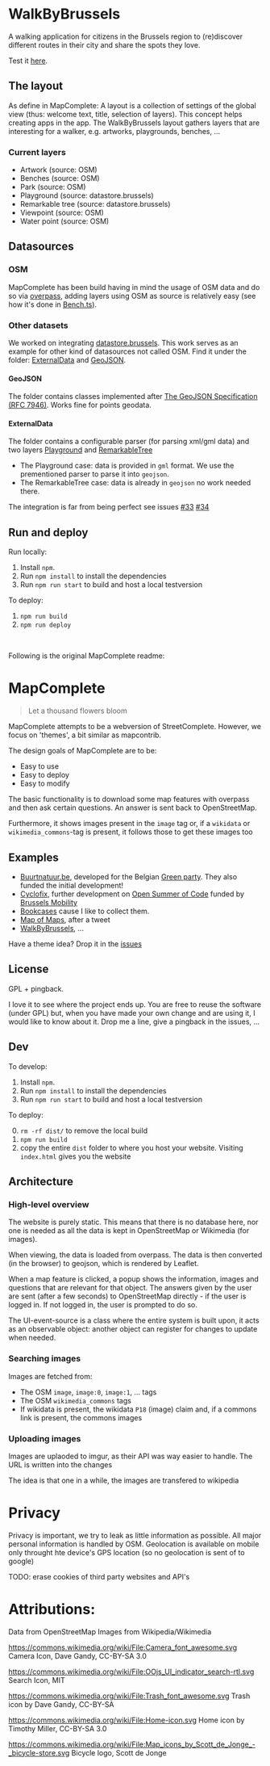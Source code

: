 # WalkByBrussels
A walking application for citizens in the Brussels region to (re)discover different routes in their city and share the spots they love.

Test it [here](https://osoc20.github.io/WalkByBrussels/index.html?layout=walkbybrussels).

## The layout
As define in MapComplete: A layout is a collection of settings of the global view (thus: welcome text, title, selection of layers). This concept helps creating apps in the app.
The WalkByBrussels layout gathers layers that are interesting for a walker, e.g. artworks, playgrounds, benches, ...

### Current layers
- Artwork (source: OSM)
- Benches (source: OSM)
- Park (source: OSM)
- Playground (source: datastore.brussels)
- Remarkable tree (source: datastore.brussels)
- Viewpoint (source: OSM)
- Water point (source: OSM)

## Datasources
### OSM
MapComplete has been build having in mind the usage of OSM data and do so via [overpass](https://overpass-turbo.eu/), adding layers using OSM as source is relatively easy (see how it's done in [Bench.ts](https://github.com/oSoc20/MapComplete/blob/master/Customizations/Layers/Bench.ts)).

### Other datasets
We worked on integrating [datastore.brussels](https://datastore.brussels/web/). This work serves as an example for other kind of datasources not called OSM. Find it under the folder: [ExternalData](https://github.com/oSoc20/MapComplete/tree/master/ExternalData) and [GeoJSON](https://github.com/oSoc20/MapComplete/tree/master/GeoJSON).

#### GeoJSON
The folder contains classes implemented after [The GeoJSON Specification (RFC 7946)](https://tools.ietf.org/html/rfc7946). Works fine for points geodata.

#### ExternalData
The folder contains a configurable parser (for parsing xml/gml data) and two layers [Playground](https://github.com/oSoc20/MapComplete/blob/master/ExternalData/Playground.ts) and [RemarkableTree](https://github.com/oSoc20/MapComplete/blob/master/ExternalData/RemarkableTree.ts)

- The Playground case: data is provided in ```gml``` format. We use the prementioned parser to parse it into ```geojson```.
- The RemarkableTree case: data is already in ```geojson``` no work needed there.

The integration is far from being perfect see issues [#33](https://github.com/oSoc20/WalkByBrussels/issues/33) [#34](https://github.com/oSoc20/WalkByBrussels/issues/34)

## Run and deploy

Run locally:

1. Install `npm`.
2. Run `npm install` to install the dependencies
3. Run `npm run start` to build and host a local testversion

To deploy:

1. `npm run build`
2. `npm run deploy`

<br />

Following is the original MapComplete readme:

# MapComplete

> Let a thousand flowers bloom


MapComplete attempts to be a webversion of StreetComplete. However, we focus on 'themes', a bit similar as mapcontrib.

The design goals of MapComplete are to be:

- Easy to use
- Easy to deploy
- Easy to modify

The basic functionality is to download some map features with overpass and then ask certain questions. An answer is sent back to OpenStreetMap.

Furthermore, it shows images present in the `image` tag or, if a `wikidata` or `wikimedia_commons`-tag is present, it follows those to get these images too

## Examples

- [Buurtnatuur.be](http://buurntatuur.be), developed for the Belgian [Green party](https://www.groen.be/). They also funded the initial development!
- [Cyclofix](https://pietervdvn.github.io/MapComplete/index.html?quests=pomp), further development on [Open Summer of Code](https://summerofcode.be/) funded by [Brussels Mobility](https://mobilite-mobiliteit.brussels/en)
- [Bookcases](https://pietervdvn.github.io/MapComplete/index.html?quests=bookcases#element) cause I like to collect them.
- [Map of Maps](https://pietervdvn.github.io/MapComplete/index.html?layout=metamap#element), after a tweet
- [WalkByBrussels](https://osoc20.github.io/WalkByBrussels/index.html?layout=walkbybrussels), ...

Have a theme idea? Drop it in the [issues](https://github.com/pietervdvn/MapComplete/issues)

## License

GPL + pingback.

I love it to see where the project ends up. You are free to reuse the software (under GPL) but, when you have made your own change and are using it, I would like to know about it. Drop me a line, give a pingback in the issues, ...

## Dev

To develop:

1. Install `npm`.
2. Run `npm install` to install the dependencies
3. Run `npm run start` to build and host a local testversion

To deploy:

0. `rm -rf dist/` to remove the local build
1. `npm run build`
2. copy the entire `dist` folder to where you host your website. Visiting `index.html` gives you the website

## Architecture

### High-level overview

The website is purely static. This means that there is no database here, nor one is needed as all the data is kept in OpenStreetMap or Wikimedia (for images).

When viewing, the data is loaded from overpass. The data is then converted (in the browser) to geojson, which is rendered by Leaflet. 

When a map feature is clicked, a popup shows the information, images and questions that are relevant for that object.
The answers given by the user are sent (after a few seconds) to OpenStreetMap directly - if the user is logged in. If not logged in, the user is prompted to do so. 


The UI-event-source is a class where the entire system is built upon, it acts as an observable object: another object can register for changes to update when needed.


### Searching images

Images are fetched from:

- The OSM `image`, `image:0`, `image:1`, ... tags
- The OSM `wikimedia_commons` tags
- If wikidata is present, the wikidata `P18` (image) claim and, if a commons link is present, the commons images

### Uploading images

Images are uplaoded to imgur, as their API was way easier to handle. The URL is written into the changes

The idea is that one in a while, the images are transfered to wikipedia


# Privacy

Privacy is important, we try to leak as little information as possible.
All major personal information is handled by OSM.
Geolocation is available on mobile only throught hte device's GPS location (so no geolocation is sent of to google)

TODO: erase cookies of third party websites and API's

# Attributions:

Data from OpenStreetMap
Images from Wikipedia/Wikimedia

https://commons.wikimedia.org/wiki/File:Camera_font_awesome.svg
Camera Icon, Dave Gandy, CC-BY-SA 3.0

https://commons.wikimedia.org/wiki/File:OOjs_UI_indicator_search-rtl.svg
Search Icon, MIT

https://commons.wikimedia.org/wiki/File:Trash_font_awesome.svg
Trash icon by Dave Gandy, CC-BY-SA
 	
https://commons.wikimedia.org/wiki/File:Home-icon.svg
Home icon by Timothy Miller, CC-BY-SA 3.0

https://commons.wikimedia.org/wiki/File:Map_icons_by_Scott_de_Jonge_-_bicycle-store.svg
Bicycle logo,  	Scott de Jonge
